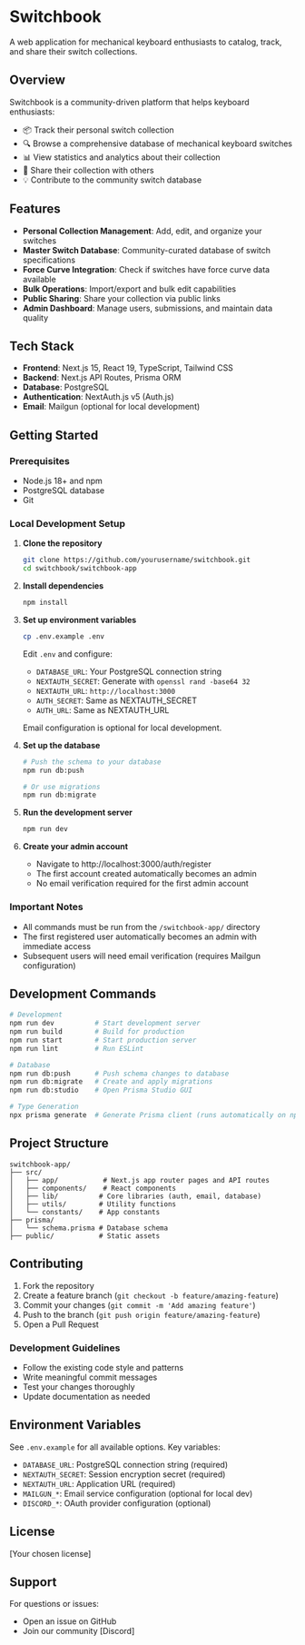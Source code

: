# Switchbook

A web application for mechanical keyboard enthusiasts to catalog, track, and share their switch collections.

## Overview

Switchbook is a community-driven platform that helps keyboard enthusiasts:
- 📦 Track their personal switch collection
- 🔍 Browse a comprehensive database of mechanical keyboard switches
- 📊 View statistics and analytics about their collection
- 🔗 Share their collection with others
- 💡 Contribute to the community switch database

## Features

- **Personal Collection Management**: Add, edit, and organize your switches
- **Master Switch Database**: Community-curated database of switch specifications
- **Force Curve Integration**: Check if switches have force curve data available
- **Bulk Operations**: Import/export and bulk edit capabilities
- **Public Sharing**: Share your collection via public links
- **Admin Dashboard**: Manage users, submissions, and maintain data quality

## Tech Stack

- **Frontend**: Next.js 15, React 19, TypeScript, Tailwind CSS
- **Backend**: Next.js API Routes, Prisma ORM
- **Database**: PostgreSQL
- **Authentication**: NextAuth.js v5 (Auth.js)
- **Email**: Mailgun (optional for local development)

## Getting Started

### Prerequisites

- Node.js 18+ and npm
- PostgreSQL database
- Git

### Local Development Setup

1. **Clone the repository**
   ```bash
   git clone https://github.com/yourusername/switchbook.git
   cd switchbook/switchbook-app
   ```

2. **Install dependencies**
   ```bash
   npm install
   ```

3. **Set up environment variables**
   ```bash
   cp .env.example .env
   ```
   
   Edit `.env` and configure:
   - `DATABASE_URL`: Your PostgreSQL connection string
   - `NEXTAUTH_SECRET`: Generate with `openssl rand -base64 32`
   - `NEXTAUTH_URL`: `http://localhost:3000`
   - `AUTH_SECRET`: Same as NEXTAUTH_SECRET
   - `AUTH_URL`: Same as NEXTAUTH_URL
   
   Email configuration is optional for local development.

4. **Set up the database**
   ```bash
   # Push the schema to your database
   npm run db:push
   
   # Or use migrations
   npm run db:migrate
   ```

5. **Run the development server**
   ```bash
   npm run dev
   ```

6. **Create your admin account**
   - Navigate to http://localhost:3000/auth/register
   - The first account created automatically becomes an admin
   - No email verification required for the first admin account

### Important Notes

- All commands must be run from the `/switchbook-app/` directory
- The first registered user automatically becomes an admin with immediate access
- Subsequent users will need email verification (requires Mailgun configuration)

## Development Commands

```bash
# Development
npm run dev          # Start development server
npm run build        # Build for production
npm run start        # Start production server
npm run lint         # Run ESLint

# Database
npm run db:push      # Push schema changes to database
npm run db:migrate   # Create and apply migrations
npm run db:studio    # Open Prisma Studio GUI

# Type Generation
npx prisma generate  # Generate Prisma client (runs automatically on npm install)
```

## Project Structure

```
switchbook-app/
├── src/
│   ├── app/           # Next.js app router pages and API routes
│   ├── components/    # React components
│   ├── lib/          # Core libraries (auth, email, database)
│   ├── utils/        # Utility functions
│   └── constants/    # App constants
├── prisma/
│   └── schema.prisma # Database schema
├── public/           # Static assets
```

## Contributing

1. Fork the repository
2. Create a feature branch (`git checkout -b feature/amazing-feature`)
3. Commit your changes (`git commit -m 'Add amazing feature'`)
4. Push to the branch (`git push origin feature/amazing-feature`)
5. Open a Pull Request

### Development Guidelines

- Follow the existing code style and patterns
- Write meaningful commit messages
- Test your changes thoroughly
- Update documentation as needed

## Environment Variables

See `.env.example` for all available options. Key variables:

- `DATABASE_URL`: PostgreSQL connection string (required)
- `NEXTAUTH_SECRET`: Session encryption secret (required)
- `NEXTAUTH_URL`: Application URL (required)
- `MAILGUN_*`: Email service configuration (optional for local dev)
- `DISCORD_*`: OAuth provider configuration (optional)

## License

[Your chosen license]

## Support

For questions or issues:
- Open an issue on GitHub
- Join our community [Discord]
